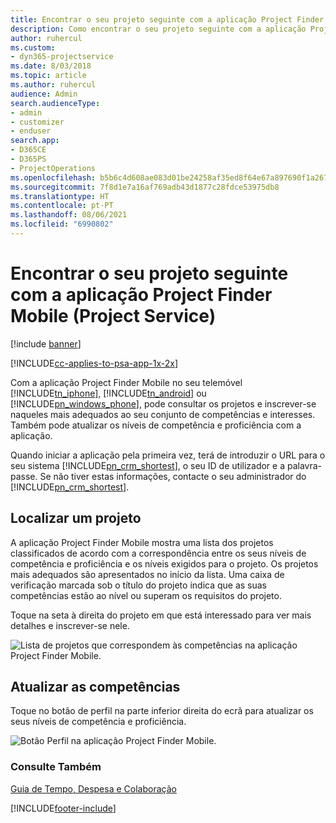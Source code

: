 ```yaml
---
title: Encontrar o seu projeto seguinte com a aplicação Project Finder Mobile
description: Como encontrar o seu projeto seguinte com a aplicação Project Finder Mobile para o Project Service
author: ruhercul
ms.custom:
- dyn365-projectservice
ms.date: 8/03/2018
ms.topic: article
ms.author: ruhercul
audience: Admin
search.audienceType:
- admin
- customizer
- enduser
search.app:
- D365CE
- D365PS
- ProjectOperations
ms.openlocfilehash: b5b6c4d608ae083d01be24258af35ed8f64e67a897690f1a2678f76b8befdcb1
ms.sourcegitcommit: 7f8d1e7a16af769adb43d1877c28fdce53975db8
ms.translationtype: HT
ms.contentlocale: pt-PT
ms.lasthandoff: 08/06/2021
ms.locfileid: "6990802"
---
```

# <a name="find-your-next-project-with-the-project-finder-mobile-app-project-service"></a>Encontrar o seu projeto seguinte com a aplicação Project Finder Mobile (Project Service)

[!include [banner](../includes/psa-now-project-operations.md)]

[!INCLUDE[cc-applies-to-psa-app-1x-2x](../includes/cc-applies-to-psa-app-1x-2x.md)]

Com a aplicação Project Finder Mobile no seu telemóvel [!INCLUDE[tn_iphone](../includes/tn-iphone.md)], [!INCLUDE[tn_android](../includes/tn-android.md)] ou [!INCLUDE[pn_windows_phone](../includes/pn-windows-phone.md)], pode consultar os projetos e inscrever-se naqueles mais adequados ao seu conjunto de competências e interesses. Também pode atualizar os níveis de competência e proficiência com a aplicação.  
  
 Quando iniciar a aplicação pela primeira vez, terá de introduzir o URL para o seu sistema [!INCLUDE[pn_crm_shortest](../includes/pn-crm-shortest.md)], o seu ID de utilizador e a palavra-passe. Se não tiver estas informações, contacte o seu administrador do [!INCLUDE[pn_crm_shortest](../includes/pn-crm-shortest.md)].  
  
## <a name="find-a-project"></a>Localizar um projeto  
 A aplicação Project Finder Mobile mostra uma lista dos projetos classificados de acordo com a correspondência entre os seus níveis de competência e proficiência e os níveis exigidos para o projeto. Os projetos mais adequados são apresentados no início da lista. Uma caixa de verificação marcada sob o título do projeto indica que as suas competências estão ao nível ou superam os requisitos do projeto.  
  
 Toque na seta à direita do projeto em que está interessado para ver mais detalhes e inscrever-se nele.  
  
 ![Lista de projetos que correspondem às competências na aplicação Project Finder Mobile.](../psa/media/project-service-project-finder-list.png "Lista de projetos que correspondem às competências na aplicação Project Finder Mobile")  
  
## <a name="update-your-skills"></a>Atualizar as competências  
 Toque no botão de perfil na parte inferior direita do ecrã para atualizar os seus níveis de competência e proficiência.  
  
 ![Botão Perfil na aplicação Project Finder Mobile.](../psa/media/project-service-project-finder-profile.png "Botão Perfil na aplicação Project Finder Mobile")  
  
### <a name="see-also"></a>Consulte Também  
 [Guia de Tempo, Despesa e Colaboração](../psa/time-expense-collaboration-guide.md)


[!INCLUDE[footer-include](../includes/footer-banner.md)]